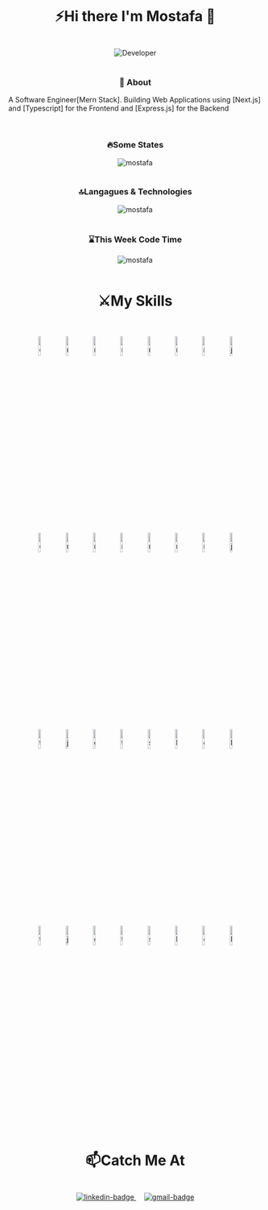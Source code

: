 <h1 align='center'>⚡Hi there I'm Mostafa 👋</h1>
<br>

<div align='center'>
<img alt='Developer' src='https://github.com/Mostafa-Ali-A/Mostafa-Ali-A/assets/72570901/2cbde9a9-7bb0-4fc6-bfe5-f15dccf1ee7b' />
</div>
<br>

<h3 align='center'>📝 About</h3>
<p>A Software Engineer[Mern Stack]. Building Web Applications using [Next.js] and [Typescript] for the Frontend and [Express.js] for the Backend</p>
<br>

<h3 align='center'>🔥Some States</h3>

<div align='center'>
  <img alt='mostafa's Github states' src='https://github-readme-stats.vercel.app/api?username=dev-mostafa-ali&theme=transparent' />
</div>
<br>

<h3 align='center'>🔝Langagues & Technologies</h3>

<div align='center'>
  <img alt='mostafa's GitHub langs' src='https://github-readme-stats.vercel.app/api/top-langs/?username=dev-mostafa-ali&theme=transparent' />
</div>
<br>

<h3 align='center'>⌛This Week Code Time</h3>

<div align='center'>
  <img alt='mostafa's wakatime src='https://github-readme-stats.vercel.app/api/wakatime?username=dev-mostafa-ali&theme=transparent' />
</div>
<br>

<h1 align='center'>⚔️My Skills</h1>
<br>

<div align='center'>
 <br>

<img alt='express' src='https://github.com/dev-mostafa-ali/dev-mostafa-ali/assets/72570901/516b4218-f1c3-49e5-9554-cff5a5345bcb' height='10%' width='10%' />
 
<img alt='node.js' src='https://github.com/dev-mostafa-ali/dev-mostafa-ali/assets/72570901/c8006de9-9dab-4099-ad2e-4d88d40f756e' height='10%' width='10%' />
 
<img alt='mongodb' src='https://github.com/dev-mostafa-ali/dev-mostafa-ali/assets/72570901/1b66d70e-99c2-4cd4-bbe9-127f2393aa81' height='10%' width='10%' />
 
<img alt='mysql' src='https://github.com/dev-mostafa-ali/dev-mostafa-ali/assets/72570901/0d88f752-01a1-44db-9802-835501fccbab' height='10%' width='10%' />

<img alt='restApi' src='https://github.com/dev-mostafa-ali/dev-mostafa-ali/assets/72570901/6f55d0f2-db2e-4c63-85d9-802306ca656f' height='10%' width='10%' />

<img alt='redux' src='https://github.com/dev-mostafa-ali/dev-mostafa-ali/assets/72570901/ad64b6d8-d116-45ca-a691-2c22dfa0ea3b' height='10%' width='10%' />

<img alt='react' src='https://github.com/dev-mostafa-ali/dev-mostafa-ali/assets/72570901/a2007f35-e016-4178-a9fc-3458dc094614' height='10%' width='10%' />

<img alt='jquery' src='https://github.com/dev-mostafa-ali/dev-mostafa-ali/assets/72570901/21d17fbc-aef9-4d88-a087-24b25d02ebec' height='10%' width='10%' />
<br>

<img alt='express-badge' src='https://img.shields.io/badge/Express-%23000000?style=for-the-badge&logo=Express&labelColor=%23191E3B' height='10%' width='10%' />

<img alt='node.js-badge' src='https://img.shields.io/badge/Node.js-%23339933?style=for-the-badge&logo=Node.js&labelColor=%235C0D34' height='10%' width='10%' />

<img alt='mongodb-badge' src='https://img.shields.io/badge/Mongodb-%2347A248?style=for-the-badge&logo=Mongodb&labelColor=%231E1E28' height='10%' width='10%' />

<img alt='mysql-badge' src='https://img.shields.io/badge/MySQL-%234479A1?style=for-the-badge&logo=MySQL&labelColor=%231F4056' height='10%' width='10%' />

<img alt='restApi-badge' src='https://img.shields.io/badge/RestApi-%238CC63F?style=for-the-badge&logo=RestApi&label=API&labelColor=%23313131' height='10%' width='10%' />

<img alt='redux-badge' src='https://img.shields.io/badge/Redux-%23764ABC?style=for-the-badge&logo=Redux&labelColor=%23999999' height='10%' width='10%' />

<img alt='react-badge' src='https://img.shields.io/badge/React-%2361DAFB?style=for-the-badge&logo=React&labelColor=%2339477F' height='10%' width='10%' />

<img alt='jquery-badge' src='https://img.shields.io/badge/Jquery-%230769AD?style=for-the-badge&logo=Jquery&labelColor=%23083FA6' height='10%' width='10%' />
<br>

<img alt='typescript' src='https://github.com/dev-mostafa-ali/dev-mostafa-ali/assets/72570901/d6d320bd-0d1c-48aa-8818-22ca0748b05b' height='10%' width='10%' />

<img alt='javascript' src='https://github.com/dev-mostafa-ali/dev-mostafa-ali/assets/72570901/fce8419e-509f-4c71-89ee-a692e19a5fa7' height='10%' width='10%' />

<img alt='git' src='https://github.com/dev-mostafa-ali/dev-mostafa-ali/assets/72570901/fdbfb718-fab8-44e5-b439-1f322304dad8' height='10%' width='10%' />

<img alt='tailwind' src='https://github.com/dev-mostafa-ali/dev-mostafa-ali/assets/72570901/264ea83e-ff20-433e-8f8a-60fddd945905' height='10%' width='10%' />

<img alt='sass' src='https://github.com/dev-mostafa-ali/dev-mostafa-ali/assets/72570901/d2e5abe1-c22c-4f34-8386-317f5daff39c' height='10%' width='10%' />

<img alt='bootstrap' src='https://github.com/dev-mostafa-ali/dev-mostafa-ali/assets/72570901/a21173b0-c6b8-4a77-aef9-1f024bc46e20' height='10%' width='10%' />

<img alt='css' src='https://github.com/dev-mostafa-ali/dev-mostafa-ali/assets/72570901/5da07ddf-21ab-4fe6-90b2-44f3abcfee5a' height='10%' width='10%' />

<img alt='html' src='https://github.com/dev-mostafa-ali/dev-mostafa-ali/assets/72570901/3528baf6-78ce-44ef-9ed3-cf7cb5b6e51b' height='10%' width='10%' />
<br>

<img alt='typescript-badge' src='https://img.shields.io/badge/Typescript-%233178C6?style=for-the-badge&logo=Typescript&labelColor=%23372213' height='10%' width='10%' />

<img alt='javascript-badge' src='https://img.shields.io/badge/Javascript-%23F7DF1E?style=for-the-badge&logo=Javascript&labelColor=%2339477F' height='10%' width='10%' />

<img alt='git-badge' src='https://img.shields.io/badge/Git-%23F05032?style=for-the-badge&logo=Git&labelColor=%234A90D9' height='10%' width='10%' />

<img alt='tailwind-badge' src='https://img.shields.io/badge/Tailwind-%2306B6D4?style=for-the-badge&logo=Tailwindcss&labelColor=%23005FF9' height='10%' width='10%' />

<img alt='sass-badge' src='https://img.shields.io/badge/Sass-%23CC6699?style=for-the-badge&logo=Sass&labelColor=%2314ACC2' height='10%' width='10%' />

<img alt='bootstrap-badge' src='https://img.shields.io/badge/Bootstrap-%237952B3?style=for-the-badge&logo=Bootstrap&labelColor=%23053766' height='10%' width='10%' />

<img alt='css-badge' src='https://img.shields.io/badge/CSS-%231572B6?style=for-the-badge&logo=CSS3&labelColor=%23E34F26' height='10%' width='10%' />

<img alt='html-badge' src='https://img.shields.io/badge/HTML-%23E34F26?style=for-the-badge&logo=HTML5&labelColor=%233366CC' height='10%' width='10%' />
<br>
<!--
<img alt='mocha' src='https://github.com/dev-mostafa-ali/dev-mostafa-ali/assets/72570901/38dae12a-d620-47e8-8954-d849cbba71dd' height='10%' width='10%' />

<img alt='jest' src='https://github.com/dev-mostafa-ali/dev-mostafa-ali/assets/72570901/3ed69665-e121-4252-991d-058b255ad0a4' height='10%' width='10%' />
<br>

<img alt='mocha-badge' src='https://img.shields.io/badge/Mocha-%238D6748?style=for-the-badge&logo=Mocha&labelColor=%23212121' height='10%' width='10%' />

<img alt='jest-badge' src='https://img.shields.io/badge/Jest-%23C21325?style=for-the-badge&logo=Jest&labelColor=%23E34F26' height='10%' width='10%' />
-->
</div>
<br>

<h1 align='center'>📫Catch Me At</h1>
<br>

<div align='center'>
<a href='https://www.linkedin.com/in/mostafa-ali-darsh-disha' >
<img alt='linkedin-badge' src='https://img.shields.io/badge/LinkedIn-%230A66C2?style=for-the-badge&logo=LinkedIn&labelColor=%23000000' />
</a>
&nbsp;&nbsp;&nbsp;
<a href='mailto:dev.mostafa.aly@gmail.com' >
<img alt='gmail-badge' src='https://img.shields.io/badge/Gmail-%23EA4335?style=for-the-badge&logo=Gmail&labelColor=%23000000' />
</a>
</div>

<!--
**dev-mostafa-ali/dev-mostafa-ali** is a ✨ _special_ ✨ repository because its `README.md` (this file) appears on your GitHub profile.

Here are some ideas to get you started:

- 🔭 I’m currently working on ...
- 🌱 I’m currently learning ...
- 👯 I’m looking to collaborate on ...
- 🤔 I’m looking for help with ...
- 💬 Ask me about ...
- 📫 How to reach me: ...
- 😄 Pronouns: ...
- ⚡ Fun fact: ...
-->
